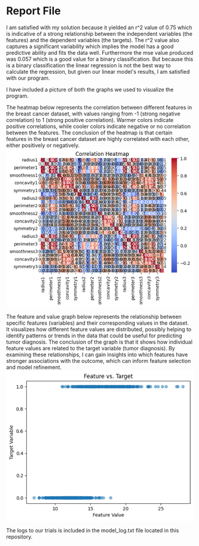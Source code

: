 # Report File

I am satisfied with my solution because it yielded an r^2 value of 0.75 which is indicative of a strong relationship between the independent variables (the features) and the dependent variables
(the targets). The r^2 value also captures a significant variability which implies the model has a good predictive ability and fits the data well. Furthermore the mse value 
produced was 0.057 which is a good value for a binary classification.  But because this is a binary classification the linear regression is not the best way to calculate the regression, 
but given our linear model's results, I am satisfied with our program.

I have included a picture of both the graphs we used to visualize the program. 

The heatmap below represents the correlation between different features in the breast cancer dataset, with values ranging from -1 (strong negative correlation) 
to 1 (strong positive correlation). Warmer colors indicate positive correlations, while cooler colors indicate negative or no correlation between the features.
The conclusion of the heatmap is that certain features in the breast cancer dataset are highly correlated with each other, either positively or negatively. 
![heatmap](https://github.com/sachitac/4375Assignment1_BreastCancer/blob/main/heatmap.png)

The feature and value graph below represents the relationship between specific features (variables) and their corresponding values in the dataset. 
It visualizes how different feature values are distributed, possibly helping to identify patterns or trends in the data that could be useful for predicting tumor diagnosis. 
The conclusion of the graph is that it shows how individual feature values are related to the target variable (tumor diagnosis). 
By examining these relationships, I can gain insights into which features have stronger associations with the outcome, which can inform feature selection and model refinement.
![feature and value graph](https://github.com/sachitac/4375Assignment1_BreastCancer/blob/main/feature%20and%20value%20graph.png)

The logs to our trials is included in the model_log.txt file located in this repository. 





